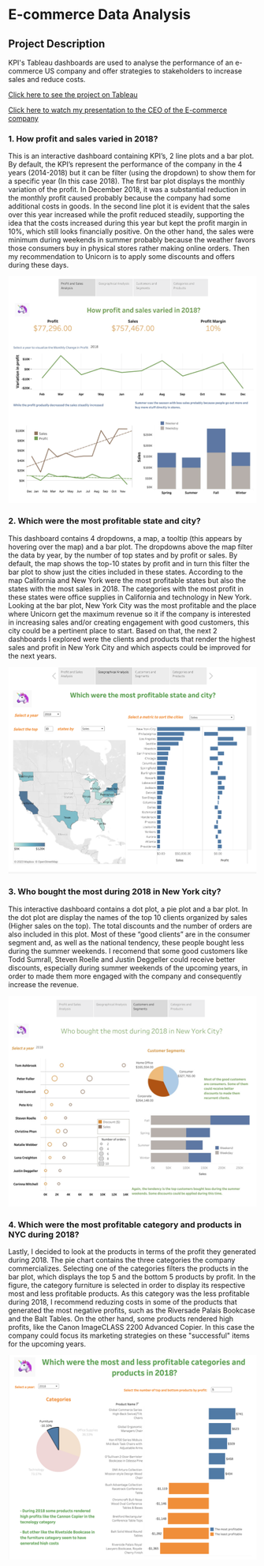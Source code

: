 # E-commerce Data Analysis
## Project Description
KPI's Tableau dashboards are used to analyse the performance of an e-commerce US company and offer strategies to stakeholders to increase sales and reduce costs.

[Click here to see the project on Tableau](https://public.tableau.com/views/E-commerceDataAnalysis_16819218022800/Story1?:language=en-US&publish=yes&:display_count=n&:origin=viz_share_link)

[Click here to watch my presentation to the CEO of the E-commerce company](https://www.loom.com/share/edfeddc138724d25b67004a480d64f62)

### 1. How profit and sales varied in 2018?

This is an interactive dashboard containing KPI’s, 2 line plots and a bar plot. By default, the KPI’s represent the performance of the company in the 4 years (2014-2018) but it can be filter (using the dropdown) to show them for a specific year (In this case 2018). The first bar plot displays the monthly variation of the profit. In December 2018, it was a substantial reduction in the monthly profit caused probably because the company had some additional costs in goods. In the second line plot it is evident that the sales over this year increased while the profit reduced steadily, supporting the idea that the costs increased during this year but kept the profit margin in 10%, which still looks financially positive. On the other hand, the sales were minimum during weekends in summer probably because the weather favors those consumers buy in physical stores rather making online orders. Then my recommendation to Unicorn is to apply some discounts and offers during these days. 

 <img src="https://github.com/jorgeUnas/E-commerce_Data_Analysis/blob/main/How%20profit%20and%20sales%20varied%20in%202018.png" alt="How profit and sales varied in 2018?"> 


### 2. Which were the most profitable state and city?

This dashboard contains 4 dropdowns, a map, a tooltip (this appears by hovering over the map) and a bar plot. The dropdowns above the map filter the data by year, by the number of top states and by profit or sales. By default, the map shows the top-10 states by profit and in turn this filter the bar plot to show just the cities included in these states. According to the map California and New York were the most profitable states but also the states with the most sales in 2018. The categories with the most profit in these states were office supplies in California and technology in New York.
Looking at the bar plot, New York City was the most profitable and the place where Unicorn get the maximum revenue so it if the company is interested in increasing sales and/or creating engagement with good customers, this city could be a pertinent place to start. Based on that, the next 2 dashboards I explored were the clients and products that render the highest sales and profit in New York City and which aspects could be improved for the next years. 

 <img src="https://github.com/jorgeUnas/E-commerce_Data_Analysis/blob/main/Which%20were%20the%20most%20profitable%20state%20and%20city.png" alt="Which were the most profitable state and city?"> 

### 3. Who bought the most during 2018 in New York city? 

This interactive dashboard contains a dot plot, a pie plot and a bar plot. In the dot plot are display the names of the top 10 clients organized by sales (Higher sales on the top). The total discounts and the number of orders are also included in this plot. Most of these “good clients” are in the consumer segment and, as well as the national tendency, these people bought less during the summer weekends. I recomend  that some good customers like Todd Sumrall, Steven Roelle and Justin Deggeller could receive better discounts, especially during summer weekends of the upcoming years, in order to made them more engaged with the company and consequently increase the revenue.  

 <img src="https://github.com/jorgeUnas/E-commerce_Data_Analysis/blob/main/Who%20bought%20the%20most%20during%202018%20in%20New%20York%20city.png" alt="Who bought the most during 2018 in New York city?"> 

### 4. Which were the most profitable category and products in NYC during 2018?

Lastly, I decided to look at the products in terms of the profit they generated during 2018. The pie chart contains the three categories the company commercializes. Selecting one of the categories filters the products in the bar plot, which displays the top 5 and the bottom 5 products by profit. In the figure, the category furniture is selected in order to display its respective most and less profitable products. As this category was the less profitable during 2018, I recommend reduzing costs in some of the products that generated the most negative profits, such as the Riversade Palais Bookcase and the Balt Tables. On the other hand, some products rendered high profits, like the Canon ImageCLASS 2200 Advanced Copier. In this case the company could focus its marketing strategies on these "successful" items for the upcoming years. 

 <img src="https://github.com/jorgeUnas/E-commerce_Data_Analysis/blob/main/categories%20and%20products.png" alt="Which were the most profitable category and products in NYC during 2018?"> 
